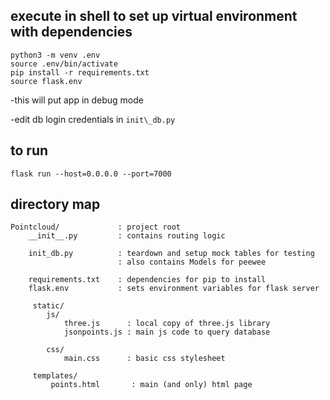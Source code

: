 ## execute in shell to set up virtual environment with dependencies ##
```
python3 -m venv .env
source .env/bin/activate 
pip install -r requirements.txt
source flask.env
```

-this will put app in debug mode

-edit db login credentials in `init\_db.py`


## to run ##
`flask run --host=0.0.0.0 --port=7000` 

## directory map ##
```
Pointcloud/             : project root
    __init__.py         : contains routing logic

    init_db.py          : teardown and setup mock tables for testing
                        : also contains Models for peewee

    requirements.txt    : dependencies for pip to install
    flask.env           : sets environment variables for flask server

     static/
        js/
            three.js      : local copy of three.js library
            jsonpoints.js : main js code to query database
       
        css/    
            main.css      : basic css stylesheet
   
     templates/
         points.html       : main (and only) html page
```

